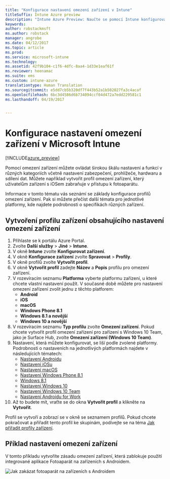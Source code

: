 ```yaml
---
title: "Konfigurace nastavení omezení zařízení v Intune"
titleSuffix: Intune Azure preview
description: "Intune Azure Preview: Naučte se pomocí Intune konfigurovat nastavení a funkce na zařízeních, která spravujete."
keywords: 
author: robstackmsft
ms.author: robstack
manager: angrobe
ms.date: 04/12/2017
ms.topic: article
ms.prod: 
ms.service: microsoft-intune
ms.technology: 
ms.assetid: 42f9b104-c1f6-4dfc-8aa4-1d33e1eaf61f
ms.reviewer: heenamac
ms.suite: ems
ms.custom: intune-azure
translationtype: Human Translation
ms.sourcegitcommit: e5dd7cb5b320df7f443b52a1b502027fa3c4acaf
ms.openlocfilehash: 6bc3d4586d6b734094ccf04d472a7edd229581c1
ms.lasthandoff: 04/19/2017


---
```


# <a name="how-to-configure-device-restriction-settings-in-microsoft-intune"></a>Konfigurace nastavení omezení zařízení v Microsoft Intune

[!INCLUDE[azure_preview](../includes/azure_preview.md)]

Pomocí omezení zařízení můžete ovládat širokou škálu nastavení a funkcí v různých kategoriích včetně nastavení zabezpečení, prohlížeče, hardwaru a sdílení dat. Můžete například vytvořit profil omezení zařízení, který uživatelům zařízení s iOSem zabraňuje v přístupu k fotoaparátu.

Informace v tomto tématu vás seznámí se základy konfigurace profilů omezení zařízení. Pak si můžete přečíst další témata pro jednotlivé platformy, kde najdete podrobnosti o specifikách různých zařízení.

## <a name="create-a-device-profile-containing-device-restriction-settings"></a>Vytvoření profilu zařízení obsahujícího nastavení omezení zařízení

1. Přihlaste se k portálu Azure Portal.
2. Zvolte **Další služby** > **Jiné** > **Intune**.
3. V okně **Intune** zvolte **Konfigurovat zařízení**.
2. V okně **Konfigurace zařízení** zvolte **Spravovat** > **Profily**.
3. V okně profilů zvolte **Vytvořit profil**.
4. V okně **Vytvořit profil** zadejte **Název** a **Popis** profilu pro omezení zařízení.
5. V rozevíracím seznamu **Platforma** vyberte platformu zařízení, u které chcete vlastní nastavení použít. V současné době můžete pro nastavení omezení zařízení zvolit jednu z těchto platforem:
    - **Android**
    - **iOS**
    - **macOS**
    - **Windows Phone 8.1**
    - **Windows 8.1 a novější**
    - **Windows 10 a novější**
6. V rozevíracím seznamu **Typ profilu** zvolte **Omezení zařízení**. Pokud chcete vytvořit profil omezení zařízení pro zařízení s Windows 10 Team, jako je Surface Hub, zvolte **Omezení zařízení (Windows 10 Team)**.
7. Nastavení, která můžete konfigurovat, se liší podle zvolené platformy. Podrobnosti o nastaveních na jednotlivých platformách najdete v následujících tématech:
    - [Nastavení Androidu](device-restrictions-for-android.md)
    - [Nastavení iOSu](device-restrictions-for-ios.md)
    - [Nastavení macOS](device-restrictions-for-macos.md)
    - [Nastavení Windows Phone 8.1](device-restrictions-for-windows-phone-8-1.md)
    - [Windows 8.1](device-restrictions-for-windows-8-1.md)
    - [Nastavení Windows 10](device-restrictions-for-windows-10.md)
    - [Nastavení Windows 10 Team](device-restrictions-for-windows-10-team.md)
    - [Nastavení Androidu for Work](device-restrictions-for-afw.md)
8. Až to budete mít, vraťte se do okna **Vytvořit profil** a klikněte na **Vytvořit**.

Profil se vytvoří a zobrazí se v okně se seznamem profilů.
Pokud chcete pokračovat a přiřadit tento profil ke skupinám, podívejte se na téma [Jak přiřadit profily zařízení](how-to-assign-device-profiles.md).

## <a name="example-of-device-restriction-settings"></a>Příklad nastavení omezení zařízení

V tomto příkladu vytvoříte zásadu omezení zařízení, která zablokuje použití integrované aplikace Fotoaparát na zařízeních s Androidem.

![Jak zakázat fotoaparát na zařízeních s Androidem](./media/disable-android-camera.png)


